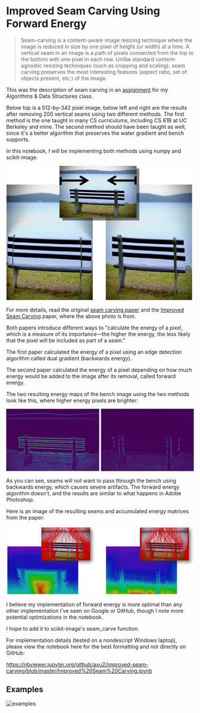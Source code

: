 # Improved Seam Carving Using Forward Energy

>Seam-carving is a content-aware image resizing technique where the image is reduced in size by one pixel of height (or width) at a time. A vertical seam in an image is a path of pixels connected from the top to the bottom with one pixel in each row. Unlike standard content-agnostic resizing techniques (such as cropping and scaling), seam carving preserves the most interesting features (aspect ratio, set of objects present, etc.) of the image.

This was the description of seam carving in an [assignment](https://www.cs.princeton.edu/courses/archive/spring16/cos226/assignments/seamCarving.html)
for my Algorithms & Data Structures class.

Below top is a 512-by-342 pixel image; below left and right are the results after removing 200 vertical seams using two different methods. The first method is the one taught in many CS curriculums, including CS 61B at UC Berkeley and mine. The second method should have been taught as well, since it's a better algorithm that preserves the water gradient and bench supports.

In this notebook, I will be implementing both methods using numpy and scikit-image.

<img src="doub_bench3_comp.jpg" alt="seam" width=500>

For more details, read the original [seam carving paper](http://www.faculty.idc.ac.il/arik/SCWeb/imret/index.html) 
and the [Improved Seam Carving](http://www.faculty.idc.ac.il/arik/SCWeb/vidret/index.html) paper, where the above photo is from.

Both papers introduce different ways to "calculate the energy of a pixel, which is a measure of its importance—the higher the energy, the less likely that the pixel will be included as part of a seam."

The first paper calculated the energy of a pixel using an edge detection algorithm called dual gradient (backwards energy).

The second paper calculated the energy of a pixel depending on how much energy would be added to the image after its removal, called forward energy.

The two resulting energy maps of the bench image using the two methods look like this, where higher energy pixels are brighter:

<img src="eimg.jpg" alt="eimg" width=700>

As you can see, seams will not want to pass through the bench using backwards energy, which causes severe artifacts. The forward energy algorithm doesn't, and the results are similar to what happens in Adobe Photoshop.

Here is an image of the resulting seams and accumulated energy matrices from the paper:

<img src="seams.PNG" alt="seam" width=700>

I believe my implementation of forward energy is more optimal than any other implementation I've seen on Google or GitHub, though I note more potential optimizations in the notebook.

I hope to add it to scikit-image's seam_carve function.

For implementation details (tested on a nondescript Windows laptop), please view the notebook here for the best formatting and not directly on GitHub:

https://nbviewer.jupyter.org/github/axu2/improved-seam-carving/blob/master/Improved%20Seam%20Carving.ipynb

## Examples

![examples](examples.png)
